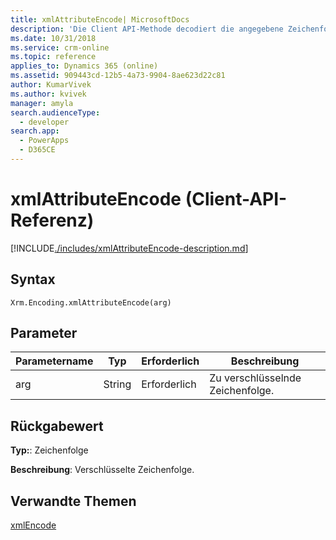 ```yaml
---
title: xmlAttributeEncode| MicrosoftDocs
description: 'Die Client API-Methode decodiert die angegebene Zeichenfolge, damit sie in einem XML-Attribut verwendet werden kann.'
ms.date: 10/31/2018
ms.service: crm-online
ms.topic: reference
applies_to: Dynamics 365 (online)
ms.assetid: 909443cd-12b5-4a73-9904-8ae623d22c81
author: KumarVivek
ms.author: kvivek
manager: amyla
search.audienceType:
  - developer
search.app:
  - PowerApps
  - D365CE
---
```

# <a name="xmlattributeencode-client-api-reference"></a>xmlAttributeEncode (Client-API-Referenz)



[!INCLUDE[./includes/xmlAttributeEncode-description.md](./includes/xmlAttributeEncode-description.md)] 

## <a name="syntax"></a>Syntax

`Xrm.Encoding.xmlAttributeEncode(arg)`

## <a name="parameters"></a>Parameter

|Parametername        | Typ           | Erforderlich  |Beschreibung  |
| ------------- |-------------| -----|-----|
|arg        | String           | Erforderlich  |Zu verschlüsselnde Zeichenfolge.  |


## <a name="return-value"></a>Rückgabewert

**Typ:**: Zeichenfolge

**Beschreibung**: Verschlüsselte Zeichenfolge.

## <a name="related-topics"></a>Verwandte Themen
[xmlEncode](xmlEncode.md)